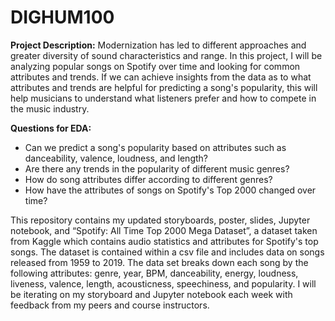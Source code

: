 # DIGHUM100

**Project Description:** Modernization has led to different approaches and greater diversity of sound characteristics and range. In this project, I will be analyzing popular songs on Spotify over time and looking for common attributes and trends. If we can achieve insights from the data as to what attributes and trends are helpful for predicting a song's popularity, this will help musicians to understand what listeners prefer and how to compete in the music industry.

**Questions for EDA:**
- Can we predict a song's popularity based on attributes such as danceability, valence, loudness, and length?
- Are there any trends in the popularity of different music genres?
- How do song attributes differ according to different genres?
- How have the attributes of songs on Spotify's Top 2000 changed over time?

This repository contains my updated storyboards, poster, slides, Jupyter notebook, and “Spotify: All Time Top 2000 Mega Dataset”, a dataset taken from Kaggle which contains audio statistics and attributes for Spotify's top songs. The dataset is contained within a csv file and includes data on songs released from 1959 to 2019. The data set breaks down each song by the following attributes: genre, year, BPM, danceability, energy, loudness, liveness, valence, length, acousticness, speechiness, and popularity. I will be iterating on my storyboard and Jupyter notebook each week with feedback from my peers and course instructors. 
